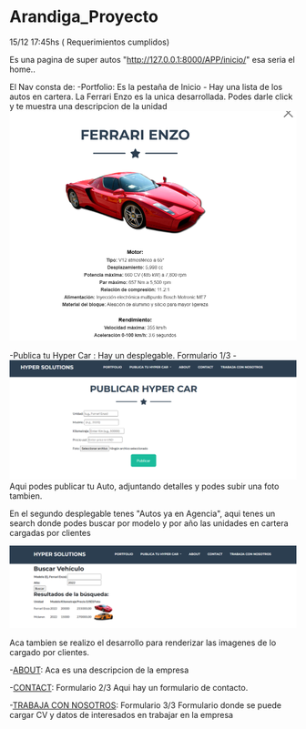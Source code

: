 # Arandiga_Proyecto

15/12 17:45hs ( Requerimientos cumplidos)

Es una pagina de super autos "http://127.0.0.1:8000/APP/inicio/" esa seria el home.. 

El Nav consta de:
-Portfolio: Es la pestaña de Inicio - Hay una lista de los autos en cartera. La Ferrari Enzo es la unica desarrollada. Podes darle click y te muestra una descripcion de la unidad ![alt text](image.png)

-Publica tu Hyper Car :  Hay un desplegable. Formulario 1/3 - 
![alt text](image-1.png)
Aqui podes publicar tu Auto, adjuntando detalles y podes subir una foto tambien. 

En el segundo desplegable tenes "Autos ya en Agencia", aqui tenes un search donde podes buscar por modelo y por año las unidades en cartera cargadas por clientes

![alt text](image-2.png)

Aca tambien se realizo el desarrollo para renderizar las imagenes de lo cargado por clientes.

-[ABOUT](http://127.0.0.1:8000/APP/acercade/): Aca es una descripcion de la empresa

-[CONTACT](http://127.0.0.1:8000/APP/formulario/): Formulario 2/3 Aqui hay un formulario de contacto.

-[TRABAJA CON NOSOTROS](http://127.0.0.1:8000/APP/publicar_cv/): Formulario 3/3 Formulario donde se puede cargar CV y datos de interesados en trabajar en la empresa



